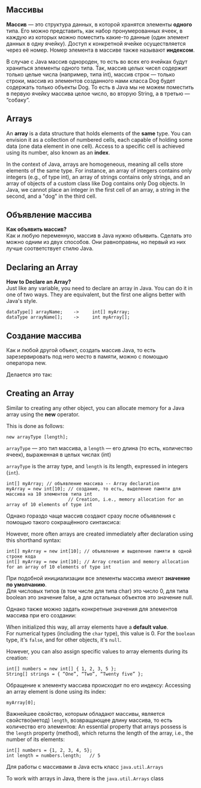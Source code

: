 ## Массивы
**Массив** — это структура данных, в которой хранятся элементы **одного** типа.
Его можно представить, как набор пронумерованных ячеек, в каждую из которых можно поместить какие-то данные (один элемент данных в одну ячейку). Доступ к конкретной ячейке осуществляется через её номер. 
Номер элемента в массиве также называют **индексом**.

В случае с Java массив однороден, то есть во всех его ячейках будут храниться элементы одного типа. Так, массив целых чисел содержит только целые числа (например, типа int), массив строк — только строки, массив из элементов созданного нами класса Dog будет содержать только объекты Dog.
То есть в Java мы не можем поместить в первую ячейку массива целое число, во вторую String, а в третью — “собаку”.


## Arrays
An **array** is a data structure that holds elements of the **same** type.
You can envision it as a collection of numbered cells, each capable of holding some data (one data element in one cell). Access to a specific cell is achieved using its number, also known as an **index**.

In the context of Java, arrays are homogeneous, meaning all cells store elements of the same type. For instance, an array of integers contains only integers (e.g., of type int), an array of strings contains only strings, and an array of objects of a custom class like Dog contains only Dog objects.
In Java, we cannot place an integer in the first cell of an array, a string in the second, and a "dog" in the third cell.


## Объявление массива
**Как объявить массив?**\
Как и любую переменную, массив в Java нужно объявить. Сделать это можно одним из двух способов. Они равноправны, но первый из них лучше соответствует стилю Java.


## Declaring an Array
**How to Declare an Array?**  
Just like any variable, you need to declare an array in Java. You can do it in one of two ways. They are equivalent, but the first one aligns better with Java's style.


```
dataType[] arrayName;    ->     int[] myArray;
dataType arrayName[];    ->     int myArray[];
```

## Создание массива
Как и любой другой объект, создать массив Java, то есть зарезервировать под него место в памяти, можно с помощью оператора new.

Делается это так:


## Creating an Array
Similar to creating any other object, you can allocate memory for a Java array using the **new** operator.

This is done as follows:

```
new arrayType [length];
```

`arrayType` — это тип массива, а `length` — его длина (то есть, количество ячеек), выраженная в целых числах (int)

`arrayType` is the array type, and `length` is its length, expressed in integers (`int`).


```
int[] myArray; // объявление массива -- Array declaration
myArray = new int[10]; // создание, то есть, выделение памяти для массива на 10 элементов типа int
                       // Creation, i.e., memory allocation for an array of 10 elements of type int
```

Однако гораздо чаще массив создают сразу после объявления с помощью такого сокращённого синтаксиса:

However, more often arrays are created immediately after declaration using this shorthand syntax:
```
int[] myArray = new int[10]; // объявление и выделение памяти в одной строке кода
int[] myArray = new int[10]; // Array creation and memory allocation for an array of 10 elements of type int

```

При подобной инициализации все элементы массива имеют **значение по умолчанию**.\
Для числовых типов (в том числе для типа char) это число 0, для типа boolean это значение false, а для остальных объектов это значение null.

Однако также можно задать конкретные значения для элементов массива при его создании:

When initialized this way, all array elements have a **default value**.  
For numerical types (including the `char` type), this value is 0. For the `boolean` type, it's `false`, and for other objects, it's `null`.

However, you can also assign specific values to array elements during its creation:

```
int[] numbers = new int[] { 1, 2, 3, 5 };
String[] strings = { “One”, “Two”, “Twenty five” };
```

Обращение к элементу массива происходит по его индексу:
Accessing an array element is done using its index:
```
myArray[0];
```

Важнейшее свойство, которым обладают массивы, является свойство(метод) `length`, возвращающее длину массива, то есть количество его элементов:
An essential property that arrays possess is the `length` property (method), which returns the length of the array, i.e., the number of its elements:
```
int[] numbers = {1, 2, 3, 4, 5};
int length = numbers.length;   // 5
```

Для работы с массивами в Java есть класс `java.util.Arrays`

To work with arrays in Java, there is the `java.util.Arrays` class

